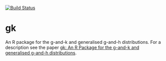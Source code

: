 [![Build Status](https://travis-ci.org/dennisprangle/gk.svg?branch=master)](https://travis-ci.org/dennisprangle/gk)

# gk
An R package for the g-and-k and generalised g-and-h distributions.
For a description see the paper [gk: An R Package for the g-and-k and generalised g-and-h distributions](https://arxiv.org/abs/1706.06889).
